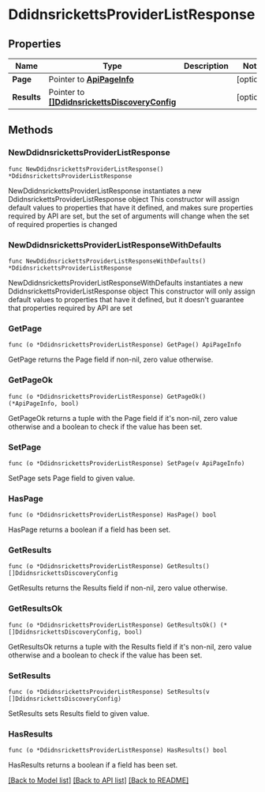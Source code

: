 # DdidnsrickettsProviderListResponse

## Properties

Name | Type | Description | Notes
------------ | ------------- | ------------- | -------------
**Page** | Pointer to [**ApiPageInfo**](ApiPageInfo.md) |  | [optional] 
**Results** | Pointer to [**[]DdidnsrickettsDiscoveryConfig**](DdidnsrickettsDiscoveryConfig.md) |  | [optional] 

## Methods

### NewDdidnsrickettsProviderListResponse

`func NewDdidnsrickettsProviderListResponse() *DdidnsrickettsProviderListResponse`

NewDdidnsrickettsProviderListResponse instantiates a new DdidnsrickettsProviderListResponse object
This constructor will assign default values to properties that have it defined,
and makes sure properties required by API are set, but the set of arguments
will change when the set of required properties is changed

### NewDdidnsrickettsProviderListResponseWithDefaults

`func NewDdidnsrickettsProviderListResponseWithDefaults() *DdidnsrickettsProviderListResponse`

NewDdidnsrickettsProviderListResponseWithDefaults instantiates a new DdidnsrickettsProviderListResponse object
This constructor will only assign default values to properties that have it defined,
but it doesn't guarantee that properties required by API are set

### GetPage

`func (o *DdidnsrickettsProviderListResponse) GetPage() ApiPageInfo`

GetPage returns the Page field if non-nil, zero value otherwise.

### GetPageOk

`func (o *DdidnsrickettsProviderListResponse) GetPageOk() (*ApiPageInfo, bool)`

GetPageOk returns a tuple with the Page field if it's non-nil, zero value otherwise
and a boolean to check if the value has been set.

### SetPage

`func (o *DdidnsrickettsProviderListResponse) SetPage(v ApiPageInfo)`

SetPage sets Page field to given value.

### HasPage

`func (o *DdidnsrickettsProviderListResponse) HasPage() bool`

HasPage returns a boolean if a field has been set.

### GetResults

`func (o *DdidnsrickettsProviderListResponse) GetResults() []DdidnsrickettsDiscoveryConfig`

GetResults returns the Results field if non-nil, zero value otherwise.

### GetResultsOk

`func (o *DdidnsrickettsProviderListResponse) GetResultsOk() (*[]DdidnsrickettsDiscoveryConfig, bool)`

GetResultsOk returns a tuple with the Results field if it's non-nil, zero value otherwise
and a boolean to check if the value has been set.

### SetResults

`func (o *DdidnsrickettsProviderListResponse) SetResults(v []DdidnsrickettsDiscoveryConfig)`

SetResults sets Results field to given value.

### HasResults

`func (o *DdidnsrickettsProviderListResponse) HasResults() bool`

HasResults returns a boolean if a field has been set.


[[Back to Model list]](../README.md#documentation-for-models) [[Back to API list]](../README.md#documentation-for-api-endpoints) [[Back to README]](../README.md)


